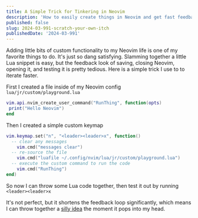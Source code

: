 ```yaml
---
title: A Simple Trick for Tinkering in Neovim
description: 'How to easily create things in Neovim and get fast feedback'
published: false
slug: 2024-03-991-scratch-your-own-itch
publishedDate: '2024-03-991'
---
```


Adding little bits of custom functionality to my Neovim life is one of my favorite things to do. It's just so dang satisfying. Slamming together a little Lua snippet is easy, but the feedback look of saving, closing Neovim, opening it, and testing it is pretty tedious. Here is a simple trick I use to to iterate faster.

First I created a file inside of my Neovim config `lua/jr/custom/playground.lua`

```lua
vim.api.nvim_create_user_command("RunThing", function(opts)
 print("Hello Neovim")
end
```

Then I created a simple custom keymap

```lua
vim.keymap.set("n", "<leader><leader>x", function()
  -- clear any messages
	vim.cmd("messages clear")
  -- re-source the file
	vim.cmd("luafile ~/.config/nvim/lua/jr/custom/playground.lua")
  -- execute the custom command to run the code
	vim.cmd("RunThing")
end)

```

So now I can throw some Lua code together, then test it out by running `<leader><leader>x`

It's not perfect, but it shortens the feedback loop significantly, which means I can throw together a [silly idea](https://www.justinrassier.com/blog/posts/2024-03-10-scratch-your-own-itch) the moment it pops into my head.
